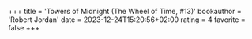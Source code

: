 +++
title = 'Towers of Midnight (The Wheel of Time, #13)'
bookauthor = 'Robert Jordan'
date = 2023-12-24T15:20:56+02:00
rating = 4
favorite = false
+++